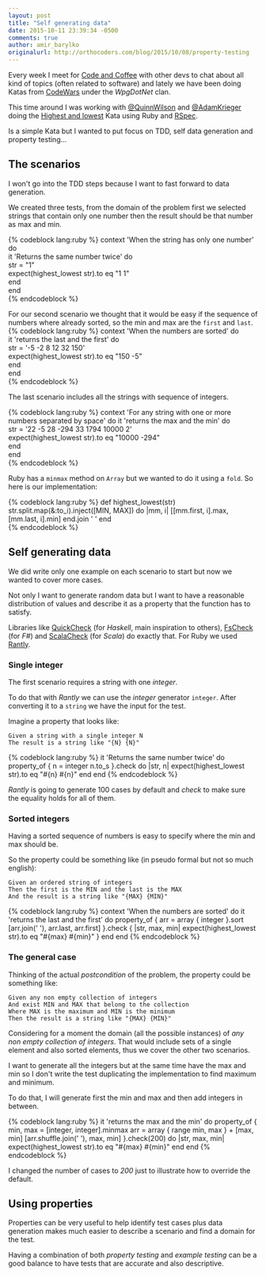 ```yaml
---
layout: post
title: "Self generating data"
date: 2015-10-11 23:39:34 -0500
comments: true
author: amir_barylko
originalurl: http://orthocoders.com/blog/2015/10/08/property-testing
---
```

Every week I meet for [Code and Coffee](http://www.meetup.com/wpgcoffeecode) with other devs to chat about all kind of topics (often related to software) and lately we have been doing Katas from [CodeWars](http://codewars.com) under the _WpgDotNet_ clan.

This time around I was working with [@QuinnWilson](https://twitter.com/QuinnWilson) and [@AdamKrieger](https://twitter.com/AdamKrieger) doing the [Highest and lowest](http://www.codewars.com/kata/highest-and-lowest) Kata using Ruby and [RSpec](http://rspec.info).

Is a simple Kata but I wanted to put focus on TDD, self data generation and property testing...

<!--more-->

## The scenarios

I won't go into the TDD steps because I want to fast forward to data generation.

We created three tests, from the domain of the problem first we selected strings that contain only one number then the result should be that number as max and min.

{% codeblock lang:ruby %}
context 'When the string has only one number' do                       
  it 'Returns the same number twice' do                                
    str = "1"                                                          
    expect(highest_lowest str).to eq "1 1"                             
  end                                                                  
end   
{% endcodeblock %}

For our second scenario we thought that it would be easy if the sequence of numbers where already sorted, so the min and max are the `first` and `last`.                                                                 
{% codeblock lang:ruby %}
context 'When the numbers are sorted' do                               
  it 'returns the last and the first' do                               
    str = '-5 -2 8 12 32 150'                                          
    expect(highest_lowest str).to eq "150 -5"                          
  end                                                                  
end                                                                    
{% endcodeblock %}

The last scenario includes all the strings with sequence of integers.

{% codeblock lang:ruby %}
context 'For any string with one or more numbers separated by space' do
  it 'returns the max and the min' do                                  
    str = '22 -5 28 -294 33 1794 10000 2'                              
    expect(highest_lowest str).to eq "10000 -294"                      
  end                                                                  
end                                                                    
{% endcodeblock %}

Ruby has a `minmax` method on `Array` but we wanted to do it using a `fold`. So here is our implementation:

{% codeblock lang:ruby %}
def highest_lowest(str)
  str.split.map(&:to_i).inject([MIN, MAX]) do |mm, i| 
    [[mm.first, i].max, [mm.last, i].min]
  end.join ' '
end                                                
{% endcodeblock %}

## Self generating data

We did write only one example on each scenario to start but now we wanted to cover more cases.

Not only I want to generate random data but I want to have a reasonable distribution of values and
describe it as a property that the function has to satisfy.

Libraries like [QuickCheck](https://hackage.haskell.org/package/QuickCheck) (for _Haskell_, main inspiration to others), [FsCheck](https://fscheck.github.io/FsCheck/) (for _F#_) and [ScalaCheck](https://www.scalacheck.org) (for _Scala_) do exactly that. For Ruby we used [Rantly](https://github.com/hayeah/rantly).

### Single integer
The first scenario requires a string with one _integer_.

To do that with _Rantly_ we can use the _integer_ generator `integer`. After converting it to a `string` we have the input for the test.

Imagine a property that looks like:

    Given a string with a single integer N
    The result is a string like "{N} {N}"

{% codeblock lang:ruby %}
it 'Returns the same number twice' do
  property_of {
    n = integer
    n.to_s
  }.check do |str, n|
    expect(highest_lowest str).to eq "#{n} #{n}"
  end
end
{% endcodeblock %}

_Rantly_ is going to generate 100 cases by default and _check_ to make sure the equality holds for all of them.

### Sorted integers

Having a sorted sequence of numbers is easy to specify where the min and max should be.

So the property could be something like (in pseudo formal but not so much english):

    Given an ordered string of integers
    Then the first is the MIN and the last is the MAX
    And the result is a string like "{MAX} {MIN}"    

{% codeblock lang:ruby %}
context 'When the numbers are sorted' do
  it 'returns the last and the first' do
    property_of {
      arr = array { integer }.sort
      [arr.join(' '), arr.last, arr.first]
    }.check { |str, max, min|
      expect(highest_lowest str).to eq "#{max} #{min}"
    }
  end
end
{% endcodeblock %}

### The general case

Thinking of the actual _postcondition_ of the problem, the property could be something like:

    Given any non empty collection of integers
    And exist MIN and MAX that belong to the collection 
    Where MAX is the maximum and MIN is the minimum
    Then the result is a string like "{MAX} {MIN}"

Considering for a moment the domain (all the possible instances) of _any non empty collection of integers_. That would include sets of a single element and also sorted elements, thus we cover the other two scenarios.

I want to generate all the integers but at the same time have the max and min so I don't write the test duplicating the implementation to find maximum and minimum.

To do that, I will generate first the min and max and then add integers in between.

{% codeblock lang:ruby %}
it 'returns the max and the min' do
  property_of {
    min, max = [integer, integer].minmax
    arr = array { range min, max } + [max, min]
    [arr.shuffle.join(' '), max, min]
  }.check(200) do |str, max, min| 
    expect(highest_lowest str).to eq "#{max} #{min}"
  end
end
{% endcodeblock %}

I changed the number of cases to _200_ just to illustrate how to override the default.

## Using properties

Properties can be very useful to help identify test cases plus data generation makes much easier to describe a scenario and find a domain for the test.

Having a combination of both _property testing_ and _example testing_ can be a good balance to have tests that are accurate and also descriptive.

